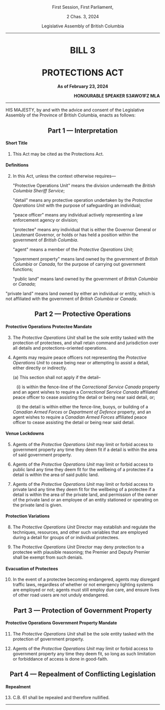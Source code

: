 <div align="center">

First Session, First Parliament,

2 Chas. 3, 2024

Legislative Assembly of British Columbia

<hr/>

<h1>BILL 3</h1>
<h1>PROTECTIONS ACT</h1>

**As of February 23, 2024**

</div>

<div align="right">

**HONOURABLE SPEAKER S3AWO1FZ MLA**<br/>

</div>

<hr/>

HIS MAJESTY, by and with the advice and consent of the Legislative Assembly of the Province of British Columbia, enacts as follows:

<div align="center">
<h2>Part 1 — Interpretation</h2>
</div>

#### Short Title

1. This Act may be cited as the Protections Act.

#### Definitions

2. In this Act, unless the context otherwise requires—

    "Protective Operations Unit" means the division underneath the *British Columbia Sheriff Service*;

    "detail" means any protective operation undertaken by the *Protective Operations Unit* with the purpose of safeguarding an individual;

    "peace officer" means any individual actively representing a law enforcement agency or division;

    "protectee" means any individual that is either the Governor General or Lieutenant Governor, or holds or has held a position within the government of *British Columbia*.

    "agent" means a member of the *Protective Operations Unit*;

    "government property" means land owned by the government of *British Columbia* or *Canada*, for the purpose of carrying out government functions;

    "public land" means land owned by the government of *British Columbia* or *Canada*;

"private land" means land owned by either an individual or entity, which is not affiliated with the government of *British Columbia* or *Canada*.

<div align="center">
<h2>Part 2 — Protective Operations</h2>
</div>

#### Protective Operations Protectee Mandate

3. The *Protective Operations Unit* shall be the sole entity tasked with the protection of protectees, and shall retain command and jurisdiction over all details and protections-oriented operations.

4. Agents may require peace officers not representing the *Protective Operations Unit* to cease being near or attempting to assist a detail, either directly or indirectly.

    (a) This section shall not apply if the detail–

    &nbsp;&nbsp;&nbsp;(i) is within the fence-line of the *Correctional Service Canada* property and an agent wishes to require a *Correctional Service Canada* affiliated peace officer to cease assisting the detail or being near said detail, or;
        
    &nbsp;&nbsp;&nbsp;(i) the detail is within either the fence-line, buoys, or building of a *Canadian Armed Forces* or *Department of Defence* property, and an agent wishes to require a *Canadian Armed Forces* affiliated peace officer to cease assisting the detail or being near said detail.

#### Venue Lockdowns

5. Agents of the *Protective Operations Unit* may limit or forbid access to government property any time they deem fit if a detail is within the area of said government property.

6. Agents of the *Protective Operations Unit* may limit or forbid access to public land any time they deem fit for the wellbeing of a protectee if a detail is within the area of said public land.

7. Agents of the *Protective Operations Unit* may limit or forbid access to private land any time they deem fit for the wellbeing of a protectee if a detail is within the area of the private land, and permission of the owner of the private land or an employee of an entity stationed or operating on the private land is given.


#### Protection Variations

8. The *Protective Operations Unit* Director may establish and regulate the techniques, resources, and other such variables that are employed during a detail for groups of or individual protectees.

9. The *Protective Operations Unit* Director may deny protection to a protectee with plausible reasoning; the Premier and Deputy Premier shall be exempt from such denials.


#### Evacuation of Protectees

10. In the event of a protectee becoming endangered, agents may disregard traffic laws, regardless of whether or not emergency lighting systems are employed or not; agents must still employ due care, and ensure lives of other road users are not unduly endangered.

<div align="center">
<h2>Part 3 — Protection of Government Property</h2>
</div>

#### Protective Operations Government Property Mandate

11. The *Protective Operations Unit* shall be the sole entity tasked with the protection of government property.

12. Agents of the *Protective Operations Unit* may limit or forbid access to government property any time they deem fit, so long as such limitation or forbiddance of access is done in good-faith.

<div align="center">
<h2>Part 4 — Repealment of Conflicting Legislation</h2>
</div>

#### Repealment

13. C.B. 61 shall be repealed and therefore nullified.

<hr/>
<div align="center">
